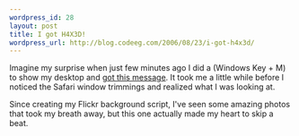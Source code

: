 ```yaml
--- 
wordpress_id: 28
layout: post
title: I got H4X3D!
wordpress_url: http://blog.codeeg.com/2006/08/23/i-got-h4x3d/
---
```

Imagine my surprise when just few minutes ago I did a (Windows Key + M) to show my desktop and <a title="funny image from Flickr" href="http://www.flickr.com/photos/jimlahey/222544043/">got this message</a>.  It took me a little while before I noticed the Safari window trimmings and realized what I was looking at.

Since creating my Flickr background script, I've seen some amazing photos that took my breath away, but this one actually made my heart to skip a beat.
